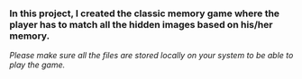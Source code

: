 <h3>In this project, I created the classic memory game where the player has to match all the hidden images based on his/her memory.</h3>
<i>Please make sure all the files are stored locally on your system to be able to play the game.</i>
